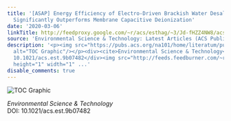 ```yaml
---
title: '[ASAP] Energy Efficiency of Electro-Driven Brackish Water Desalination: Electrodialysis
  Significantly Outperforms Membrane Capacitive Deionization'
date: '2020-03-06'
linkTitle: http://feedproxy.google.com/~r/acs/esthag/~3/Jd-fHZZ4NW8/acs.est.9b07482
source: 'Environmental Science & Technology: Latest Articles (ACS Publications)'
description: '<p><img src="https://pubs.acs.org/na101/home/literatum/publisher/achs/journals/content/esthag/0/esthag.ahead-of-print/acs.est.9b07482/20200305/images/medium/es9b07482_0008.gif"
  alt="TOC Graphic"/></p><div><cite>Environmental Science & Technology</cite></div><div>DOI:
  10.1021/acs.est.9b07482</div><img src="http://feeds.feedburner.com/~r/acs/esthag/~4/Jd-fHZZ4NW8"
  height="1" width="1" ...'
disable_comments: true
---
```

<p><img src="https://pubs.acs.org/na101/home/literatum/publisher/achs/journals/content/esthag/0/esthag.ahead-of-print/acs.est.9b07482/20200305/images/medium/es9b07482_0008.gif" alt="TOC Graphic"/></p><div><cite>Environmental Science & Technology</cite></div><div>DOI: 10.1021/acs.est.9b07482</div><img src="http://feeds.feedburner.com/~r/acs/esthag/~4/Jd-fHZZ4NW8" height="1" width="1" ...